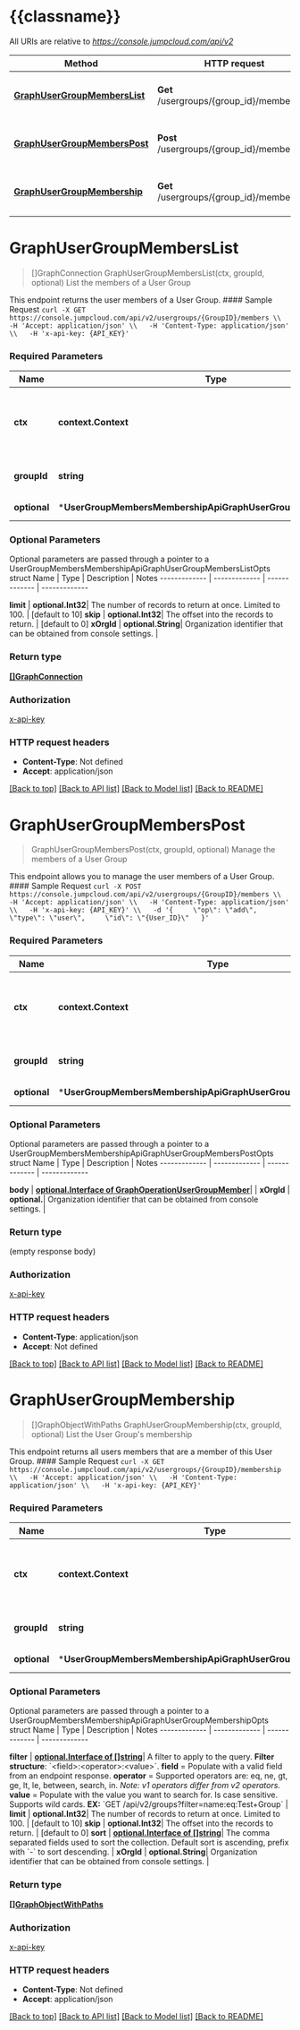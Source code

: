 # {{classname}}

All URIs are relative to *https://console.jumpcloud.com/api/v2*

Method | HTTP request | Description
------------- | ------------- | -------------
[**GraphUserGroupMembersList**](UserGroupMembersMembershipApi.md#GraphUserGroupMembersList) | **Get** /usergroups/{group_id}/members | List the members of a User Group
[**GraphUserGroupMembersPost**](UserGroupMembersMembershipApi.md#GraphUserGroupMembersPost) | **Post** /usergroups/{group_id}/members | Manage the members of a User Group
[**GraphUserGroupMembership**](UserGroupMembersMembershipApi.md#GraphUserGroupMembership) | **Get** /usergroups/{group_id}/membership | List the User Group&#x27;s membership

# **GraphUserGroupMembersList**
> []GraphConnection GraphUserGroupMembersList(ctx, groupId, optional)
List the members of a User Group

This endpoint returns the user members of a User Group.  #### Sample Request ``` curl -X GET https://console.jumpcloud.com/api/v2/usergroups/{GroupID}/members \\   -H 'Accept: application/json' \\   -H 'Content-Type: application/json' \\   -H 'x-api-key: {API_KEY}' ```

### Required Parameters

Name | Type | Description  | Notes
------------- | ------------- | ------------- | -------------
 **ctx** | **context.Context** | context for authentication, logging, cancellation, deadlines, tracing, etc.
  **groupId** | **string**| ObjectID of the User Group. | 
 **optional** | ***UserGroupMembersMembershipApiGraphUserGroupMembersListOpts** | optional parameters | nil if no parameters

### Optional Parameters
Optional parameters are passed through a pointer to a UserGroupMembersMembershipApiGraphUserGroupMembersListOpts struct
Name | Type | Description  | Notes
------------- | ------------- | ------------- | -------------

 **limit** | **optional.Int32**| The number of records to return at once. Limited to 100. | [default to 10]
 **skip** | **optional.Int32**| The offset into the records to return. | [default to 0]
 **xOrgId** | **optional.String**| Organization identifier that can be obtained from console settings. | 

### Return type

[**[]GraphConnection**](GraphConnection.md)

### Authorization

[x-api-key](../README.md#x-api-key)

### HTTP request headers

 - **Content-Type**: Not defined
 - **Accept**: application/json

[[Back to top]](#) [[Back to API list]](../README.md#documentation-for-api-endpoints) [[Back to Model list]](../README.md#documentation-for-models) [[Back to README]](../README.md)

# **GraphUserGroupMembersPost**
> GraphUserGroupMembersPost(ctx, groupId, optional)
Manage the members of a User Group

This endpoint allows you to manage the user members of a User Group.  #### Sample Request ``` curl -X POST https://console.jumpcloud.com/api/v2/usergroups/{GroupID}/members \\   -H 'Accept: application/json' \\   -H 'Content-Type: application/json' \\   -H 'x-api-key: {API_KEY}' \\   -d '{     \"op\": \"add\",     \"type\": \"user\",     \"id\": \"{User_ID}\"   }' ```

### Required Parameters

Name | Type | Description  | Notes
------------- | ------------- | ------------- | -------------
 **ctx** | **context.Context** | context for authentication, logging, cancellation, deadlines, tracing, etc.
  **groupId** | **string**| ObjectID of the User Group. | 
 **optional** | ***UserGroupMembersMembershipApiGraphUserGroupMembersPostOpts** | optional parameters | nil if no parameters

### Optional Parameters
Optional parameters are passed through a pointer to a UserGroupMembersMembershipApiGraphUserGroupMembersPostOpts struct
Name | Type | Description  | Notes
------------- | ------------- | ------------- | -------------

 **body** | [**optional.Interface of GraphOperationUserGroupMember**](GraphOperationUserGroupMember.md)|  | 
 **xOrgId** | **optional.**| Organization identifier that can be obtained from console settings. | 

### Return type

 (empty response body)

### Authorization

[x-api-key](../README.md#x-api-key)

### HTTP request headers

 - **Content-Type**: application/json
 - **Accept**: Not defined

[[Back to top]](#) [[Back to API list]](../README.md#documentation-for-api-endpoints) [[Back to Model list]](../README.md#documentation-for-models) [[Back to README]](../README.md)

# **GraphUserGroupMembership**
> []GraphObjectWithPaths GraphUserGroupMembership(ctx, groupId, optional)
List the User Group's membership

This endpoint returns all users members that are a member of this User Group.  #### Sample Request ``` curl -X GET https://console.jumpcloud.com/api/v2/usergroups/{GroupID}/membership \\   -H 'Accept: application/json' \\   -H 'Content-Type: application/json' \\   -H 'x-api-key: {API_KEY}' ```

### Required Parameters

Name | Type | Description  | Notes
------------- | ------------- | ------------- | -------------
 **ctx** | **context.Context** | context for authentication, logging, cancellation, deadlines, tracing, etc.
  **groupId** | **string**| ObjectID of the User Group. | 
 **optional** | ***UserGroupMembersMembershipApiGraphUserGroupMembershipOpts** | optional parameters | nil if no parameters

### Optional Parameters
Optional parameters are passed through a pointer to a UserGroupMembersMembershipApiGraphUserGroupMembershipOpts struct
Name | Type | Description  | Notes
------------- | ------------- | ------------- | -------------

 **filter** | [**optional.Interface of []string**](string.md)| A filter to apply to the query.  **Filter structure**: &#x60;&lt;field&gt;:&lt;operator&gt;:&lt;value&gt;&#x60;.  **field** &#x3D; Populate with a valid field from an endpoint response.  **operator** &#x3D;  Supported operators are: eq, ne, gt, ge, lt, le, between, search, in. _Note: v1 operators differ from v2 operators._  **value** &#x3D; Populate with the value you want to search for. Is case sensitive. Supports wild cards.  **EX:** &#x60;GET /api/v2/groups?filter&#x3D;name:eq:Test+Group&#x60; | 
 **limit** | **optional.Int32**| The number of records to return at once. Limited to 100. | [default to 10]
 **skip** | **optional.Int32**| The offset into the records to return. | [default to 0]
 **sort** | [**optional.Interface of []string**](string.md)| The comma separated fields used to sort the collection. Default sort is ascending, prefix with &#x60;-&#x60; to sort descending.  | 
 **xOrgId** | **optional.String**| Organization identifier that can be obtained from console settings. | 

### Return type

[**[]GraphObjectWithPaths**](GraphObjectWithPaths.md)

### Authorization

[x-api-key](../README.md#x-api-key)

### HTTP request headers

 - **Content-Type**: Not defined
 - **Accept**: application/json

[[Back to top]](#) [[Back to API list]](../README.md#documentation-for-api-endpoints) [[Back to Model list]](../README.md#documentation-for-models) [[Back to README]](../README.md)


